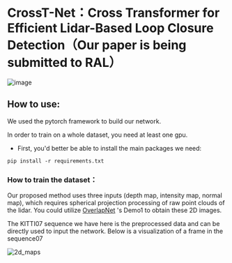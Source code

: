 # CrossT-Net：Cross Transformer for Efficient Lidar-Based Loop Closure Detection（Our paper is being submitted to RAL）
![image](https://user-images.githubusercontent.com/96043999/192136749-8d6608dd-4bc2-4689-bb2f-ecb775a2c2c2.png)


## How to use: 
We used the pytorch framework to build our network.
  
In order to train on a whole dataset, you need at least one gpu. 


* First, you'd better be able to install the main packages we need:
  
``` pip install -r requirements.txt ```

### How to train the dataset： 

Our proposed method uses three inputs (depth map, intensity map, normal map), which requires spherical projection processing of raw point clouds of the lidar. You could utilize [OverlapNet](https://github.com/PRBonn/OverlapNet) 's Demo1 to obtain these 2D images. 

The KITTI07 sequence we have here is the preprocessed data and can be directly used to input the network. Below is a visualization of a frame in the sequence07
 
![2d_maps](https://user-images.githubusercontent.com/96043999/192137282-5c8c88ea-5577-4aff-89be-1f950edc6ab7.png,width="200",height="200")
